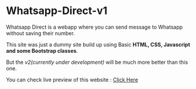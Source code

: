 # Whatsapp-Direct-v1

Whatsapp Direct is a webapp where you can send message to Whatsapp without saving their number.

This site was just a dummy site build up using Basic **HTML, CSS, Javascript and some Bootstrap classes**.

But the *v2(currently under development)*  will be much more better than this one.

You can check live preview of this website : [Click Here](https://bit.ly/2GJjNmq "Whatsapp Direct")